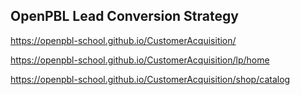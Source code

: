 ## OpenPBL Lead Conversion Strategy

https://openpbl-school.github.io/CustomerAcquisition/ 


https://openpbl-school.github.io/CustomerAcquisition/lp/home 


https://openpbl-school.github.io/CustomerAcquisition/shop/catalog  

